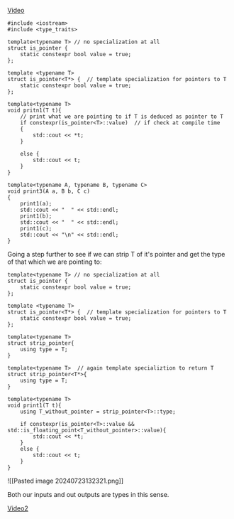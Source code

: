 [Video](https://www.youtube.com/watch?v=VBI6TSo8Zog&list=PLWxziGKTUvQFIsbbFcTZz7jOT4TMGnZBh)

```
#include <iostream> 
#include <type_traits> 

template<typename T> // no specialization at all 
struct is_pointer { 
	static constexpr bool value = true;
};

template <typename T> 
struct is_pointer<T*> {  // template specialization for pointers to T
	static constexpr bool value = true;
};

template<typename T> 
void pritn1(T t){
	// print what we are pointing to if T is deduced as pointer to T
	if constexpr(is_pointer<T>::value)  // if check at compile time
	{ 
		std::cout << *t;
	}

	else { 
		std::cout << t;
	}
}

template<typename A, typename B, typename C> 
void print3(A a, B b, C c)
{ 
	print1(a);
	std::cout << "  " << std::endl;
	print1(b);
	std::cout << "  " << std::endl;
	print1(c);
	std::cout << "\n" << std::endl;
}
```




Going a step further to see if we can strip T of it's pointer and get the type of that which we are pointing to:
```
template<typename T> // no specialization at all 
struct is_pointer { 
	static constexpr bool value = true;
};

template <typename T> 
struct is_pointer<T*> {  // template specialization for pointers to T
	static constexpr bool value = true;
};

template<typename T> 
struct strip_pointer{ 
	using type = T;
}

template<typename T>  // again template specializtion to return T
struct strip_pointer<T*>{ 
	using type = T;
}

template<typename T> 
void print1(T t){
	using T_without_pointer = strip_pointer<T>::type;

	if constexpr(is_pointer<T>::value && std::is_floating_point<T_without_pointer>::value){
		std::cout << *t;
	}
	else { 
		std::cout << t;
	}
}
```
![[Pasted image 20240723132321.png]]

Both our inputs and out outputs are types in this sense. 

[Video2](https://www.youtube.com/watch?v=_yqIdYBdyPo&list=PLWxziGKTUvQFIsbbFcTZz7jOT4TMGnZBh&index=2)


